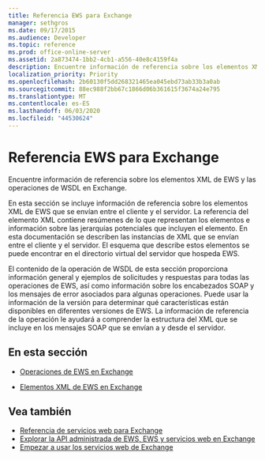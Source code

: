 ```yaml
---
title: Referencia EWS para Exchange
manager: sethgros
ms.date: 09/17/2015
ms.audience: Developer
ms.topic: reference
ms.prod: office-online-server
ms.assetid: 2a873474-1bb2-4cb1-a556-40e8c4159f4a
description: Encuentre información de referencia sobre los elementos XML de EWS y las operaciones de WSDL en Exchange.
localization_priority: Priority
ms.openlocfilehash: 2b60130f5dd268321465ea045ebd73ab33b3a0ab
ms.sourcegitcommit: 88ec988f2bb67c1866d06b361615f3674a24e795
ms.translationtype: MT
ms.contentlocale: es-ES
ms.lasthandoff: 06/03/2020
ms.locfileid: "44530624"
---
```

# <a name="ews-reference-for-exchange"></a>Referencia EWS para Exchange

Encuentre información de referencia sobre los elementos XML de EWS y las operaciones de WSDL en Exchange.
  
En esta sección se incluye información de referencia sobre los elementos XML de EWS que se envían entre el cliente y el servidor. La referencia del elemento XML contiene resúmenes de lo que representan los elementos e información sobre las jerarquías potenciales que incluyen el elemento. En esta documentación se describen las instancias de XML que se envían entre el cliente y el servidor. El esquema que describe estos elementos se puede encontrar en el directorio virtual del servidor que hospeda EWS. 
  
El contenido de la operación de WSDL de esta sección proporciona información general y ejemplos de solicitudes y respuestas para todas las operaciones de EWS, así como información sobre los encabezados SOAP y los mensajes de error asociados para algunas operaciones. Puede usar la información de la versión para determinar qué características están disponibles en diferentes versiones de EWS. La información de referencia de la operación le ayudará a comprender la estructura del XML que se incluye en los mensajes SOAP que se envían a y desde el servidor. 
  
## <a name="in-this-section"></a>En esta sección
<a name="bk_InThisSection"> </a>

- [Operaciones de EWS en Exchange](ews-operations-in-exchange.md)
    
- [Elementos XML de EWS en Exchange](ews-xml-elements-in-exchange.md)
    
## <a name="see-also"></a>Vea también

- [Referencia de servicios web para Exchange](web-services-reference-for-exchange.md)
- [Explorar la API administrada de EWS, EWS y servicios web en Exchange](../exchange-web-services/explore-the-ews-managed-api-ews-and-web-services-in-exchange.md)
- [Empezar a usar los servicios web de Exchange](../exchange-web-services/start-using-web-services-in-exchange.md)
    

